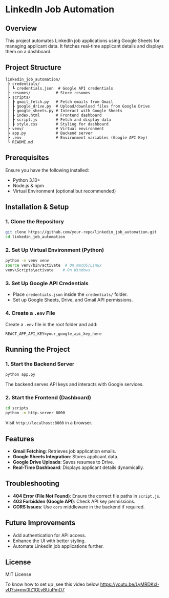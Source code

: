 # LinkedIn Job Automation

## Overview
This project automates LinkedIn job applications using Google Sheets for managing applicant data. It fetches real-time applicant details and displays them on a dashboard.

## Project Structure
```
linkedin_job_automation/
 ┣ credentials/
 ┃ ┗ credentials.json  # Google API credentials
 ┣ resumes/           # Store resumes
 ┣ scripts/
 ┃ ┣ gmail_fetch.py   # Fetch emails from Gmail
 ┃ ┣ google_drive.py  # Upload/download files from Google Drive
 ┃ ┣ google_sheets.py # Interact with Google Sheets
 ┃ ┣ index.html       # Frontend dashboard
 ┃ ┣ script.js        # Fetch and display data
 ┃ ┣ style.css        # Styling for dashboard
 ┣ venv/              # Virtual environment
 ┣ app.py             # Backend server
 ┣ .env               # Environment variables (Google API Key)
 ┗ README.md
```

## Prerequisites
Ensure you have the following installed:
- Python 3.10+
- Node.js & npm
- Virtual Environment (optional but recommended)

## Installation & Setup
### 1. Clone the Repository
```bash
git clone https://github.com/your-repo/linkedin_job_automation.git
cd linkedin_job_automation
```

### 2. Set Up Virtual Environment (Python)
```bash
python -m venv venv
source venv/bin/activate  # On macOS/Linux
venv\Scripts\activate    # On Windows
```

### 3. Set Up Google API Credentials
- Place `credentials.json` inside the `credentials/` folder.
- Set up Google Sheets, Drive, and Gmail API permissions.

### 4. Create a `.env` File
Create a `.env` file in the root folder and add:
```env
REACT_APP_API_KEY=your_google_api_key_here
```

## Running the Project
### 1. Start the Backend Server
```bash
python app.py
```
The backend serves API keys and interacts with Google services.

### 2. Start the Frontend (Dashboard)
```bash
cd scripts
python -m http.server 8000
```
Visit `http://localhost:8000` in a browser.

## Features
- **Gmail Fetching**: Retrieves job application emails.
- **Google Sheets Integration**: Stores applicant data.
- **Google Drive Uploads**: Saves resumes to Drive.
- **Real-Time Dashboard**: Displays applicant details dynamically.

## Troubleshooting
- **404 Error (File Not Found)**: Ensure the correct file paths in `script.js`.
- **403 Forbidden (Google API)**: Check API key permissions.
- **CORS Issues**: Use `cors` middleware in the backend if required.

## Future Improvements
- Add authentication for API access.
- Enhance the UI with better styling.
- Automate LinkedIn job applications further.

## License
MIT License

To know how to set up ,see this video below
https://youtu.be/LyMRDKxI-vU?si=mv0lZ1OLyBUuPmD7
